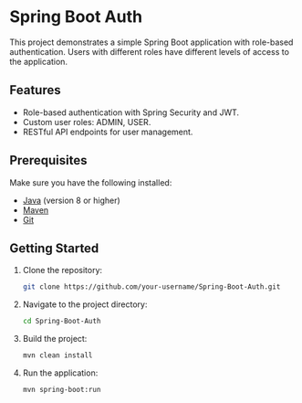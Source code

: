 # Spring Boot Auth

This project demonstrates a simple Spring Boot application with role-based authentication. Users with different roles have different levels of access to the application.

## Features

- Role-based authentication with Spring Security and JWT.
- Custom user roles: ADMIN, USER.
- RESTful API endpoints for user management.

## Prerequisites

Make sure you have the following installed:

- [Java](https://www.oracle.com/java/technologies/javase-downloads.html) (version 8 or higher)
- [Maven](https://maven.apache.org/download.cgi)
- [Git](https://git-scm.com/book/en/v2/Getting-Started-Installing-Git)

## Getting Started

1. Clone the repository:

   ```bash
   git clone https://github.com/your-username/Spring-Boot-Auth.git
   
2. Navigate to the project directory:

   ```bash
   cd Spring-Boot-Auth

3. Build the project:
   
   ```bash
   mvn clean install

5. Run the application:

   ```bash
   mvn spring-boot:run

